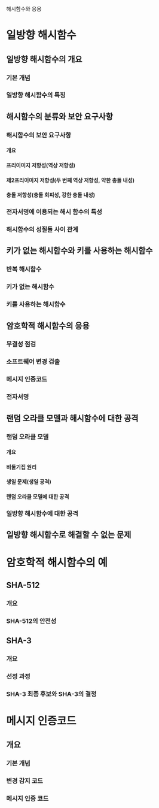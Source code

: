 해시함수와 응용

# 일방향 해시함수
## 일방향 해시함수의 개요
### 기본 개념
### 일방향 해시함수의 특징

## 해시함수의 분류와 보안 요구사항
### 해시함수의 보안 요구사항
#### 개요
#### 프리이미지 저항성(역상 저항성)
#### 제2프리이미지 저항성(두 번째 역상 저항성, 약한 충돌 내성)
#### 충돌 저항성(충돌 회피성, 강한 충돌 내성)

### 전자서명에 이용되는 해시 함수의 특성

### 해시함수의 성질들 사이 관계

## 키가 없는 해시함수와 키를 사용하는 해시함수
### 반복 해시함수
### 키가 없는 해시함수
### 키를 사용하는 해시함수

## 암호학적 해시함수의 응용
### 무결성 점검
### 소프트웨어 변경 검출
### 메시지 인증코드
### 전자서명

## 랜덤 오라클 모델과 해시함수에 대한 공격
### 랜덤 오라클 모델
#### 개요
#### 비둘기집 원리
#### 생일 문제(생일 공격)
#### 랜덤 오라클 모델에 대한 공격
### 일방향 해시함수에 대한 공격

## 일방향 해시함수로 해결할 수 없는 문제

# 암호학적 해시함수의 예

## SHA-512
### 개요
### SHA-512의 안전성

## SHA-3
### 개요
### 선정 과정
### SHA-3 최종 후보와 SHA-3의 결정

# 메시지 인증코드
## 개요
### 기본 개념
### 변경 감지 코드
### 메시지 인증 코드
